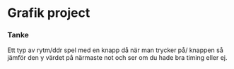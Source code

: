 # Grafik project
###  Tanke
Ett typ av rytm/ddr spel med en knapp då när man trycker på/
knappen så jämför den y värdet på närmaste not och ser om du
hade bra timing eller ej.
